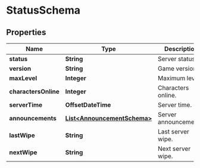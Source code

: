 

# StatusSchema


## Properties

| Name | Type | Description | Notes |
|------------ | ------------- | ------------- | -------------|
|**status** | **String** | Server status |  |
|**version** | **String** | Game version. |  |
|**maxLevel** | **Integer** | Maximum level. |  |
|**charactersOnline** | **Integer** | Characters online. |  |
|**serverTime** | **OffsetDateTime** | Server time. |  |
|**announcements** | [**List&lt;AnnouncementSchema&gt;**](AnnouncementSchema.md) | Server announcements. |  |
|**lastWipe** | **String** | Last server wipe. |  |
|**nextWipe** | **String** | Next server wipe. |  |



